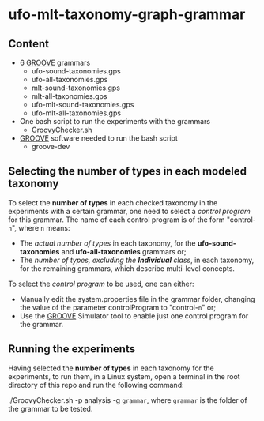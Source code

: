 # ufo-mlt-taxonomy-graph-grammar

## Content

* 6 [GROOVE](https://sourceforge.net/projects/groove/) grammars
  * ufo-sound-taxonomies.gps
  * ufo-all-taxonomies.gps
  * mlt-sound-taxonomies.gps
  * mlt-all-taxonomies.gps
  * ufo-mlt-sound-taxonomies.gps
  * ufo-mlt-all-taxonomies.gps
* One bash script to run the experiments with the grammars
  * GroovyChecker.sh
* [GROOVE](https://sourceforge.net/projects/groove/) software needed to run the bash script
  * groove-dev

## Selecting the number of types in each modeled taxonomy

To select the __number of types__ in each checked taxonomy in the experiments with a certain grammar, one need to select a _control program_ for this grammar. The name of each control program is of the form "control-`n`", where `n` means:
* The _actual number of types_ in each taxonomy, for the __ufo-sound-taxonomies__ and __ufo-all-taxonomies__ grammars or;
* The _number of types, excluding the **Individual** class_, in each taxonomy, for the remaining grammars, which describe multi-level concepts.

To select the _control program_ to be used, one can either:
* Manually edit the system.properties file in the grammar folder, changing the value of the parameter controlProgram to "control-`n`" or;
* Use the [GROOVE](https://sourceforge.net/projects/groove/) Simulator tool to enable just one control program for the grammar.
  
## Running the experiments

Having selected the __number of types__ in each taxonomy for the experiments, to run them, in a Linux system, open a terminal in the root directory of this repo and run the following command:

./GroovyChecker.sh -p analysis -g `grammar`, where `grammar` is the folder of the grammar to be tested.
